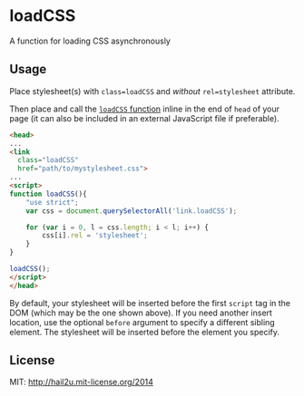 # loadCSS

A function for loading CSS asynchronously

## Usage

Place stylesheet(s) with `class=loadCSS` and *without* `rel=stylesheet` attribute.

Then place and call the [`loadCSS` function](https://github.com/hail2u/loadCSS/blob/by-adding-rel-stylesheet/loadCSS.js) inline in the end of `head` of your page (it can also be included in an external JavaScript file if preferable).

``` html
<head>
...
<link
  class="loadCSS"
  href="path/to/mystylesheet.css">
...
<script>
function loadCSS(){
	"use strict";
	var css = document.querySelectorAll('link.loadCSS');

	for (var i = 0, l = css.length; i < l; i++) {
		css[i].rel = 'stylesheet';
	}
}

loadCSS();
</script>
</head>
```

By default, your stylesheet will be inserted before the first `script` tag in the DOM (which may be the one shown above). If you need another insert location, use the optional `before` argument to specify a different sibling element. The stylesheet will be inserted before the element you specify.

## License

MIT: http://hail2u.mit-license.org/2014

